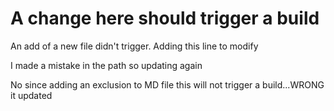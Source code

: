# A change here should trigger a build

An add of a new file didn't trigger. Adding this line to modify

I made a mistake in the path so updating again

No since adding an exclusion to MD file this will not trigger a build...WRONG it updated
